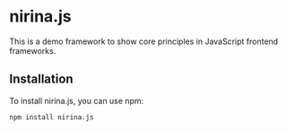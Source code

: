 # nirina.js

This is a demo framework to show core principles in JavaScript frontend frameworks.

## Installation

To install nirina.js, you can use npm:

```bash
npm install nirina.js
```
